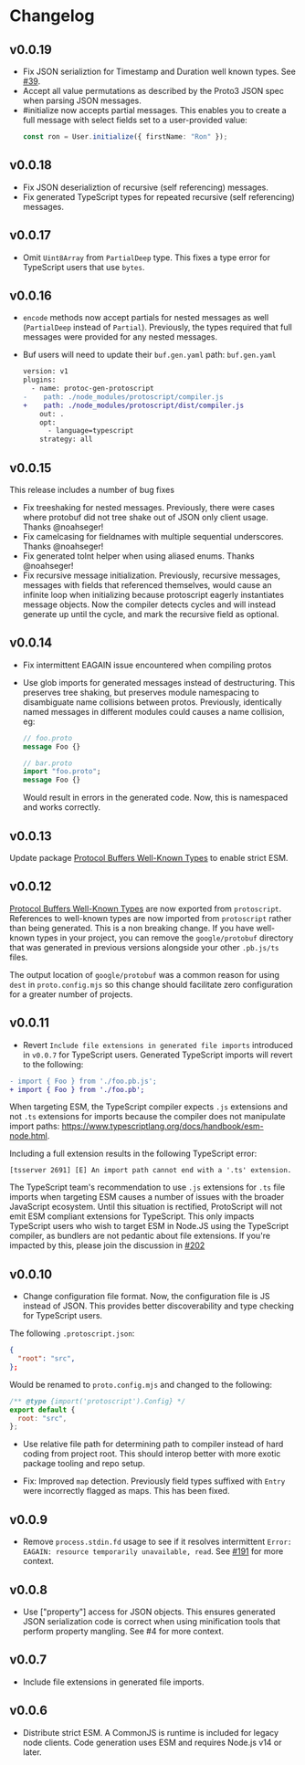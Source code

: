 # Changelog

## v0.0.19

- Fix JSON serializtion for Timestamp and Duration well known types. See [#39](https://github.com/tatethurston/ProtoScript/issues/39).
- Accept all value permutations as described by the Proto3 JSON spec when parsing JSON messages.
- #initialize now accepts partial messages. This enables you to create a full message with select fields set to a user-provided value:
  ```ts
  const ron = User.initialize({ firstName: "Ron" });
  ```

## v0.0.18

- Fix JSON deserializtion of recursive (self referencing) messages.
- Fix generated TypeScript types for repeated recursive (self referencing) messages.

## v0.0.17

- Omit `Uint8Array` from `PartialDeep` type. This fixes a type error for TypeScript users that use `bytes`.

## v0.0.16

- `encode` methods now accept partials for nested messages as well (`PartialDeep` instead of `Partial`). Previously, the types required that full messages were provided for any nested messages.
- Buf users will need to update their `buf.gen.yaml` path:
  `buf.gen.yaml`

  ```diff
  version: v1
  plugins:
    - name: protoc-gen-protoscript
  -    path: ./node_modules/protoscript/compiler.js
  +    path: ./node_modules/protoscript/dist/compiler.js
      out: .
      opt:
        - language=typescript
      strategy: all
  ```

## v0.0.15

This release includes a number of bug fixes

- Fix treeshaking for nested messages. Previously, there were cases where protobuf did not tree shake out of JSON only client usage. Thanks @noahseger!
- Fix camelcasing for fieldnames with multiple sequential underscores. Thanks @noahseger!
- Fix generated toInt helper when using aliased enums. Thanks @noahseger!
- Fix recursive message initialization. Previously, recursive messages, messages with fields that referenced themselves, would cause an infinite loop when initializing because protoscript eagerly instantiates message objects. Now the compiler detects cycles and will instead generate up until the cycle, and mark the recursive field as optional.

## v0.0.14

- Fix intermittent EAGAIN issue encountered when compiling protos

- Use glob imports for generated messages instead of destructuring. This preserves tree shaking, but preserves module namespacing to disambiguate name collisions between protos. Previously, identically named messages in different modules could causes a name collision, eg:

  ```proto
  // foo.proto
  message Foo {}
  ```

  ```proto
  // bar.proto
  import "foo.proto";
  message Foo {}
  ```

  Would result in errors in the generated code. Now, this is namespaced and works correctly.

## v0.0.13

Update package [Protocol Buffers Well-Known Types](https://developers.google.com/protocol-buffers/docs/reference/google.protobuf) to enable strict ESM.

## v0.0.12

[Protocol Buffers Well-Known Types](https://developers.google.com/protocol-buffers/docs/reference/google.protobuf) are now exported from `protoscript`. References to well-known types are now imported from `protoscript` rather than being generated. This is a non breaking change. If you have well-known types in your project, you can remove the `google/protobuf` directory that was generated in previous versions alongside your other `.pb.js/ts` files.

The output location of `google/protobuf` was a common reason for using `dest` in `proto.config.mjs` so this change should facilitate zero configuration for a greater number of projects.

## v0.0.11

- Revert `Include file extensions in generated file imports` introduced in `v0.0.7` for TypeScript users. Generated TypeScript imports will revert to the following:

```diff
- import { Foo } from './foo.pb.js';
+ import { Foo } from './foo.pb';
```

When targeting ESM, the TypeScript compiler expects `.js` extensions and not `.ts` extensions for imports because the compiler does not manipulate import paths: https://www.typescriptlang.org/docs/handbook/esm-node.html.

Including a full extension results in the following TypeScript error:

```
[tsserver 2691] [E] An import path cannot end with a '.ts' extension.
```

The TypeScript team's recommendation to use `.js` extensions for `.ts` file imports when targeting ESM causes a number of issues with the broader JavaScript ecosystem. Until this situation is rectified, ProtoScript will not emit ESM compliant extensions for TypeScript. This only impacts TypeScript users who wish to target ESM in Node.JS using the TypeScript compiler, as bundlers are not pedantic about file extensions. If you're impacted by this, please join the discussion in [#202](https://github.com/tatethurston/TwirpScript/issues/202.)

## v0.0.10

- Change configuration file format. Now, the configuration file is JS instead of JSON. This provides better discoverability and type checking for TypeScript users.

The following `.protoscript.json`:

```json
{
  "root": "src",
};
```

Would be renamed to `proto.config.mjs` and changed to the following:

```js
/** @type {import('protoscript').Config} */
export default {
  root: "src",
};
```

- Use relative file path for determining path to compiler instead of hard coding from project root. This should interop better with more exotic package tooling and repo setup.

- Fix: Improved `map` detection. Previously field types suffixed with `Entry` were incorrectly flagged as maps. This has been fixed.

## v0.0.9

- Remove `process.stdin.fd` usage to see if it resolves intermittent `Error: EAGAIN: resource temporarily unavailable, read`. See [#191](https://github.com/tatethurston/TwirpScript/issues/191) for more context.

## v0.0.8

- Use ["property"] access for JSON objects. This ensures generated JSON serialization code is correct when using minification tools that perform property mangling. See #4 for more context.

## v0.0.7

- Include file extensions in generated file imports.

## v0.0.6

- Distribute strict ESM. A CommonJS is runtime is included for legacy node clients. Code generation uses ESM and requires Node.js v14 or later.
